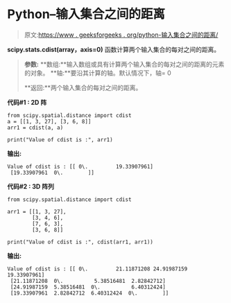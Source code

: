 # Python–输入集合之间的距离

> 原文:[https://www . geeksforgeeks . org/python-输入集合之间的距离/](https://www.geeksforgeeks.org/python-distance-between-collections-of-inputs/)

**scipy.stats.cdist(array，axis=0)** 函数计算两个输入集合的每对之间的距离。

> **参数:**
> **数组:**输入数组或具有计算两个输入集合的每对之间的距离的元素的对象。
> **轴:**要沿其计算的轴。默认情况下，轴= 0
> 
> **返回:**两个输入集合的每对之间的距离。

**代码#1 : 2D 阵**

```
from scipy.spatial.distance import cdist
a = [[1, 3, 27], [3, 6, 8]]
arr1 = cdist(a, a) 

print("Value of cdist is :", arr1) 
```

**输出:**

```
Value of cdist is : [[ 0\.         19.33907961]
 [19.33907961  0\.        ]]

```

**代码#2 : 3D 阵列**

```
from scipy.spatial.distance import cdist

arr1 = [[1, 3, 27],  
        [3, 4, 6],  
        [7, 6, 3],  
        [3, 6, 8]]  

print("Value of cdist is :", cdist(arr1, arr1))  
```

**输出:**

```
Value of cdist is : [[ 0\.         21.11871208 24.91987159 19.33907961]
 [21.11871208  0\.          5.38516481  2.82842712]
 [24.91987159  5.38516481  0\.          6.40312424]
 [19.33907961  2.82842712  6.40312424  0\.        ]]

```